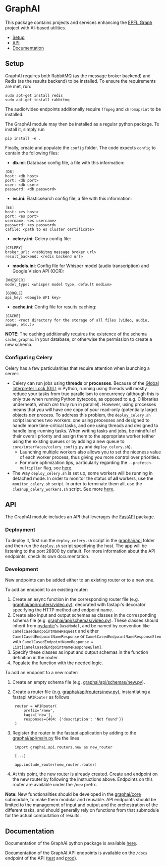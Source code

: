 # GraphAI

This package contains projects and services enhancing the [EPFL Graph](https://www.epfl.ch/education/educational-initiatives/cede/campusanalytics/epfl-graph/) project with AI-based utilities.

* [Setup](#setup)
* [API](#api)
* [Documentation](#documentation)

## Setup
GraphAI requires both RabbitMQ (as the message broker backend) and Redis (as the results backend) to be installed. 
To ensure the requirements are met, run:
```
sudo apt-get install redis
sudo apt-get install rabbitmq
```

The audio/video endpoints additionally require `ffmpeg` and `chromaprint` to be installed.

The GraphAI module may then be installed as a regular python package. To install it, simply run
```
pip install -e .
```

Finally, create and populate the ``config`` folder. The code expects ``config`` to contain the following files:

* **db.ini**: Database config file, a file with this information:
```
[DB]
host: <db host>
port: <db port>
user: <db user>
password: <db password>
```

* **es.ini**: Elasticsearch config file, a file with this information:
```
[ES]
host: <es host>
port: <es port>
username: <es username>
password: <es password>
cafile: <path to es cluster certificate> 
```

* **celery.ini**: Celery config file:
```
[CELERY]
broker_url: <rabbitmq message broker url>
result_backend: <redis backend url>
```

* **models.ini**: Config file for Whisper model (audio transcription) and Google Vision API (OCR):
```
[WHISPER]
model_type: <whisper model type, default medium>

[GOOGLE]
api_key: <Google API key>
```

* **cache.ini**: Config file for results caching:
```
[CACHE]
root: <root directory for the storage of all files (video, audio, image, etc.)>
```

**NOTE**: The caching additionally requires the existence of the schema `cache_graphai` in your database, or otherwise the 
permission to create a new schema.

### Configuring Celery

Celery has a few particularities that require attention when launching a server:
* Celery can run jobs using **threads** or **processes**. Because of the 
[Global Interpreter Lock (GIL)](https://docs.celeryq.dev/projects/celery-enhancement-proposals/en/latest/glossary.html#term-GIL) 
in Python, running using threads will mostly reduce your tasks from true parallelism to concurrency (although this is 
only true when running Python bytecode, as opposed to e.g. C libraries underneath, which _are_ truly run in parallel). 
However, using processes means that you will have one copy of your read-only (potentially large) objects _per process_. 
To address this problem, the `deploy_celery.sh` script launches two workers: one using processes and designed to handle 
more time-critical tasks, and one using threads and designed to handle long-running tasks. When writing tasks and jobs, 
be mindful of their overall priority and assign them to the appropriate worker (either using the existing queues or 
by adding a new queue to `core/interfaces/celery_config.py` and `deploy_celery.sh`).
  * Launching multiple workers also allows you to set the niceness value of each worker process, thus giving you more 
  control over priorities.
  * For more optimization tips, particularly regarding the `--prefetch-multiplier` flag, 
  see [here](https://docs.celeryq.dev/en/stable/userguide/optimizing.html#optimizing-prefetch-limit).
* The way `deploy_celery.sh` is set up, some workers will be running in detached mode. In order to monitor the status of 
**all** workers, use the `monitor_celery.sh` script. In order to terminate them all, use the `cleanup_celery_workers.sh` 
script. See more [here](https://docs.celeryq.dev/en/stable/userguide/workers.html#stopping-the-worker).

## API
The GraphAI module includes an API that leverages the [FastAPI](https://fastapi.tiangolo.com/) package.

### Deployment
To deploy it, first run the ``deploy_celery.sh`` script in the [graphai/api](graphai/api) folder and then run the ``deploy.sh`` script specifying the host. The app will be listening to the port 28800 by default. For more information about the API endpoints, check its own documentation.

### Development
New endpoints can be added either to an existing router or to a new one.

To add an endpoint to an existing router:
1. Create an async function in the corresponding router file (e.g. [graphai/api/routers/video.py](graphai/api/routers/video.py)), decorated with fastapi's decorator specifying the HTTP method and endpoint name.
2. Create also input and output schemas as classes in the corresponding schema file (e.g. [graphai/api/schemas/video.py](graphai/api/schemas/video.py)). These classes should inherit from [pydantic](https://docs.pydantic.dev/)'s ``BaseModel``, and be named by convention like ``CamelCasedEndpointNameRequest`` and either ``CamelCasedEndpointNameResponse`` or ``CamelCasedEndpointNameResponseElem`` with ``CamelCasedEndpointNameResponse = List[CamelCasedEndpointNameResponseElem]``.
3. Specify these classes as input and output schemas in the function definition in the router.
4. Populate the function with the needed logic.

To add an endpoint to a new router:
1. Create an empty schema file (e.g. [graphai/api/schemas/new.py](graphai/api/schemas/new.py)).
2. Create a router file (e.g. [graphai/api/routers/new.py](graphai/api/routers/new.py)), instantiating a fastapi ``APIRouter`` as follows

        router = APIRouter(
            prefix='/new',
            tags=['new'],
            responses={404: {'description': 'Not found'}}
        )
3. Register the router in the fastapi application by adding to the [graphai/api/main.py](graphai/api/main.py) file the lines

        import graphai.api.routers.new as new_router

        [...]

        app.include_router(new_router.router)
4. At this point, the new router is already created. Create and endpoint on the new router by following the instructions above. Endpoints on this router are available under the ``/new`` prefix.

**Note**: New functionalities should be developed in the [graphai/core](graphai/core) submodule, to make them modular and reusable. API endpoints should be limited to the management of input and output and the orchestration of the different tasks, and should generally rely on functions from that submodule for the actual computation of results.

## Documentation
Documentation of the GraphAI python package is available [here](https://epflgraph.github.io/graphai/graphai).

Documentation of the GraphAI API endpoints is available on the ``/docs`` endpoint of the API ([test](http://test-graphai.epfl.ch/docs) and [prod](http://graphai.epfl.ch:28800/docs)).